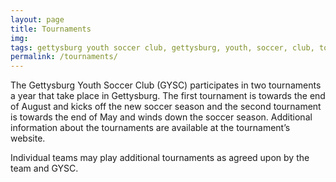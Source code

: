 ```yaml
---
layout: page
title: Tournaments
img: 
tags: gettysburg youth soccer club, gettysburg, youth, soccer, club, tournaments
permalink: /tournaments/
---
```

The Gettysburg Youth Soccer Club (GYSC) participates in two tournaments a year that take place in Gettysburg. The first tournament is towards the end of August and kicks off the new soccer season and the second tournament is towards the end of May and winds down the soccer season. Additional information about the tournaments are available at the tournament’s website.

Individual teams may play additional tournaments as agreed upon by the team and GYSC.